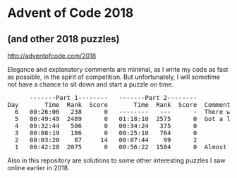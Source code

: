 # Advent of Code 2018
## (and other 2018 puzzles)
http://adventofcode.com/2018

Elegance and explanatory comments are minimal, as I write my code as fast as possible, in the spirit of competition. But unfortunately, I will sometime not have a chance to sit down and start a puzzle on time.

<pre>      <span>-------Part 1--------</span>   <span>-------Part 2--------</span>
Day   <span>    Time  Rank  Score</span>   <span>    Time  Rank  Score</span> <span> Comment </span>
  6   00:26:06   238      0   --------   ---      -  There was [a bug in Part 2](https://twitter.com/ericwastl/status/1070563771339411457).
  5   00:49:49  2489      0   01:18:10  2575      0  Got a late start.
  4   00:32:44   506      0   00:34:24   375      0
  3   00:08:19   186      0   00:25:10   764      0
  2   00:03:20    87     14   00:07:44    99      2
  1   00:42:28  2075      0   00:56:22  1584      0  Almost forgot!
</pre>

Also in this repository are solutions to some other interesting puzzles I saw online earlier in 2018.
